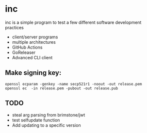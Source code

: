 # inc

inc is a simple program to test a few different software development practices

- client/server programs
- multiple architectures
- GitHub Actions
- GoReleaser
- Advanced CLI client

## Make signing key:
```
openssl ecparam -genkey -name secp521r1 -noout -out release.pem
openssl ec  -in release.pem -pubout -out release.pub
```

## TODO
- steal arg parsing from brimstone/jwt
- test selfupdate function
- Add updating to a specific version
